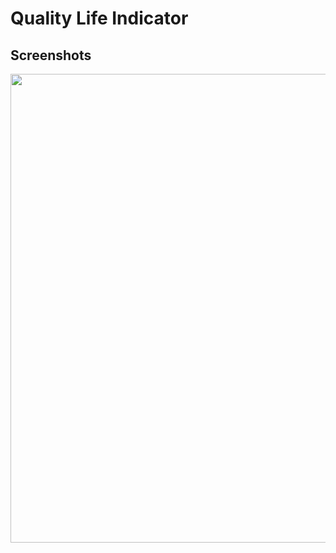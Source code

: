 # Quality Life Indicator

## Screenshots

<p align="center">
  <img width="750" src="../master/changed_qol.png">
</p>
